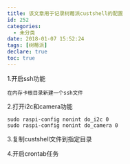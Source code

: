 ```yaml
---
title: 该文章用于记录树莓派custshell的配置
id: 252
categories:
  - 未分类
date: 2018-01-07 15:52:24
tags: [树莓派]
declare: true
toc: true
---
```


1.开启ssh功能

	在内存卡根目录新建一个ssh文件

2.打开i2c和camera功能

	sudo raspi-config nonint do_i2c 0 
    sudo raspi-config nonint do_camera 0

3.复制custshell文件到指定目录

4.开启crontab任务